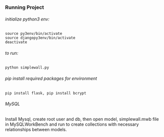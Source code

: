### Running Project

###### initialize python3 env:
```
source py3env/bin/activate
source djangopy3env/bin/activate
deactivate
```
###### to run: 
`python simplewall.py`

###### pip install required packages for environment

`pip install flask, pip install bcrypt`

###### MySQL
<p>
Install Mysql, create root user and db, then open model, simplewall.mwb file in MySQLWorkBench and run to create collections with necessary relationships between models.
</p>

